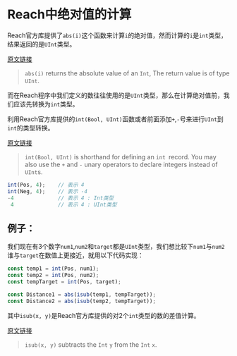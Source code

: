 # Reach中绝对值的计算

Reach官方库提供了`abs(i)`这个函数来计算`i`的绝对值，然而计算的`i`是`int`类型，结果返回的是`UInt`类型。

[原文链接](https://docs.reach.sh/rsh/compute/#rsh_abs)

> `abs(i)` returns the absolute value of an `Int`, The return value is of type `UInt`.

而在Reach程序中我们定义的数往往使用的是`UInt`类型，那么在计算绝对值前，我们应该先转换为`int`类型。

利用Reach官方库提供的`int(Bool, UInt)`函数或者前面添加`+`,`-`号来进行`UInt`到`int`的类型转换。

[原文链接](https://docs.reach.sh/rsh/compute/#rsh_int)

> `int(Bool, UInt)` is shorthand for defining an `int `record. You may also use the `+` and `-` unary operators to declare integers instead of `UInt`s.

```js
int(Pos, 4);	// 表示 4
int(Neg, 4);	// 表示 -4
-4 				// 表示 4 : Int类型
 4				// 表示 4 : UInt类型
```

## 例子：

我们现在有3个数字`num1`,`num2`和`target`都是`UInt`类型，我们想比较下`num1`与`num2`谁与`target`在数值上更接近，就用以下代码实现：

```js
const temp1 = int(Pos, num1);
const temp2 = int(Pos, num2);
const tempTarget = int(Pos, target);

const Distance1 = abs(isub(temp1, tempTarget));
const Distance2 = abs(isub(temp2, tempTarget));
```

其中`isub(x, y)`是Reach官方库提供的对2个`int`类型的数的差值计算。

[原文链接](https://docs.reach.sh/rsh/compute/#rsh_int)

> `isub(x, y)` subtracts the `Int` `y` from the `Int` `x`.

